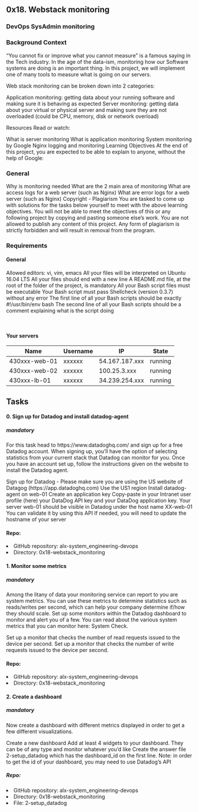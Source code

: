 <article>
<hgroup>
 <h1>0x18. Webstack monitoring</h1>
 <h3>DevOps SysAdmin monitoring</h3>
</hgroup>
<h3>Background Context</h3>

<p>
“You cannot fix or improve what you cannot measure” is a famous saying in the Tech industry. In the age of the data-ism, monitoring how our Software systems are doing is an important thing. In this project, we will implement one of many tools to measure what is going on our servers.
</p>
<p>
Web stack monitoring can be broken down into 2 categories:
</p>
<p>
Application monitoring: getting data about your running software and making sure it is behaving as expected
Server monitoring: getting data about your virtual or physical server and making sure they are not overloaded (could be CPU, memory, disk or network overload)
</p>
<p>
Resources
Read or watch:
</p>
<p>
What is server monitoring
What is application monitoring
System monitoring by Google
Nginx logging and monitoring
Learning Objectives
At the end of this project, you are expected to be able to explain to anyone, without the help of Google:
</p>
<h3>General</h3>
<p>
Why is monitoring needed
What are the 2 main area of monitoring
What are access logs for a web server (such as Nginx)
What are error logs for a web server (such as Nginx)
Copyright - Plagiarism
You are tasked to come up with solutions for the tasks below yourself to meet with the above learning objectives.
You will not be able to meet the objectives of this or any following project by copying and pasting someone else’s work.
You are not allowed to publish any content of this project.
Any form of plagiarism is strictly forbidden and will result in removal from the program.
</p>
<h3>Requirements</h3>
<h4>General</h4>
<p>
Allowed editors: vi, vim, emacs
All your files will be interpreted on Ubuntu 16.04 LTS
All your files should end with a new line
A README.md file, at the root of the folder of the project, is mandatory
All your Bash script files must be executable
Your Bash script must pass Shellcheck (version 0.3.7) without any error
The first line of all your Bash scripts should be exactly #!/usr/bin/env bash
The second line of all your Bash scripts should be a comment explaining what is the script doing
</p>
<br />
<h4>Your servers</h4>
<table cellspacing=4>
  <thead>
   <tr>
   <th>Name</th>
   <th>Username</th>
   <th>IP</th>
   <th>State</th>
   </tr>
  </thead>
  <tbody>
   <tr>
   <td>430xxx-web-01</td>
   <td>xxxxxx</td>
   <td>54.167.187.xxx</td>
   <td>running</td>
   </tr>
   <tr>
   <td>430xxx-web-02</td>	
   <td>xxxxxx</td>
   <td>100.25.3.xxx</td>	
   <td>running</td>	
   </tr>
   <tr>
   <td>430xxx-lb-01</td>	
   <td>xxxxxx</td>	
   <td>34.239.254.xxx</td>
   <td>running</td>	
   </tr>
  </tbody>
</table>
</article>
<article>
<h1>Tasks</h1>
<p>
<h4>0. Sign up for Datadog and install datadog-agent</h4>
<h5>mandatory</h5>
</p>
<p>
For this task head to https://www.datadoghq.com/ and sign up for a free Datadog account. When signing up, you’ll have the option of selecting statistics from your current stack that Datadog can monitor for you. Once you have an account set up, follow the instructions given on the website to install the Datadog agent.
</p>
<p>
Sign up for Datadog - Please make sure you are using the US website of Datagog (https://app.datadoghq.com)
Use the US1 region
Install datadog-agent on web-01
Create an application key
Copy-paste in your Intranet user profile (here) your DataDog API key and your DataDog application key.
Your server web-01 should be visible in Datadog under the host name XX-web-01
You can validate it by using this API
If needed, you will need to update the hostname of your server
</p>

<h4>Repo:</h4>

<li>GitHub repository: alx-system_engineering-devops</li>
<li>Directory: 0x18-webstack_monitoring</li>
     
<p>

<h4>1. Monitor some metrics</h4>
<h5>mandatory</h5>
Among the litany of data your monitoring service can report to you are system metrics. You can use these metrics to determine statistics such as reads/writes per second, which can help your company determine if/how they should scale. Set up some monitors within the Datadog dashboard to monitor and alert you of a few. You can read about the various system metrics that you can monitor here: System Check.
</p>
<p>
Set up a monitor that checks the number of read requests issued to the device per second.
Set up a monitor that checks the number of write requests issued to the device per second.
</p>

<h4>Repo:</h4>
<p>
<li>GitHub repository: alx-system_engineering-devops</li>
<li>Directory: 0x18-webstack_monitoring</li>
</p> 

<h4>2. Create a dashboard</h4>
<h5>mandatory</h5>
<p>
Now create a dashboard with different metrics displayed in order to get a few different visualizations.
</p>
<p>
Create a new dashboard
Add at least 4 widgets to your dashboard. They can be of any type and monitor whatever you’d like
Create the answer file 2-setup_datadog which has the dashboard_id on the first line. Note: in order to get the id of your dashboard, you may need to use Datadog’s API
</p>
<h5>Repo:</h5>
<p>
<li>GitHub repository: alx-system_engineering-devops</li>
<li>Directory: 0x18-webstack_monitoring</li>
<li>File: 2-setup_datadog</li>
</p>
